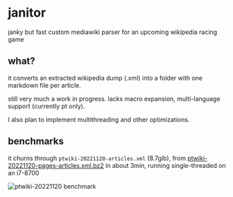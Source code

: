 # janitor
janky but fast custom mediawiki parser for an upcoming wikipedia racing game

## what?
it converts an extracted wikipedia dump (.xml) into a folder with one markdown file per article.

still very much a work in progress. lacks macro expansion, multi-language support (currently pt only).

I also plan to implement multithreading and other optimizations.

## benchmarks

it churns through `ptwiki-20221120-articles.xml` (8.7gib), from [ptwiki-20221120-pages-articles.xml.bz2](https://dumps.wikimedia.org/ptwiki/20221120) in about 3min, running single-threaded on an i7-8700

![ptwiki-20221120 benchmark](https://user-images.githubusercontent.com/37451175/205652667-f425d400-9b20-4b8c-862b-e2acd9d04bd9.png)
